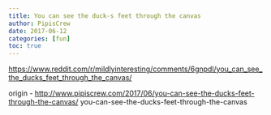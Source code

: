 ```yaml
---
title: You can see the duck-s feet through the canvas
author: PipisCrew
date: 2017-06-12
categories: [fun]
toc: true
---
```


https://www.reddit.com/r/mildlyinteresting/comments/6gnpdl/you_can_see_the_ducks_feet_through_the_canvas/

origin - http://www.pipiscrew.com/2017/06/you-can-see-the-ducks-feet-through-the-canvas/ you-can-see-the-ducks-feet-through-the-canvas